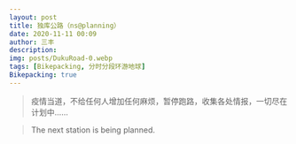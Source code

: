 ```yaml
---
layout: post
title: 独库公路（ns@planning）
date: 2020-11-11 00:09
author: 三丰
description:
img: posts/DukuRoad-0.webp
tags: [Bikepacking, 分时分段环游地球]
Bikepacking: true
---
```

> 疫情当道，不给任何人增加任何麻烦，暂停跑路，收集各处情报，一切尽在计划中……

> The next station is being planned.
